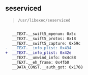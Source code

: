 ## seserviced

> `/usr/libexec/seserviced`

```diff

   __TEXT.__swift5_mpenum: 0x5c
   __TEXT.__swift5_protos: 0x18
   __TEXT.__swift5_capture: 0x59c
-  __TEXT.__info_plist: 0x434
+  __TEXT.__info_plist: 0x42e
   __TEXT.__unwind_info: 0x4c88
   __TEXT.__eh_frame: 0x4fb0
   __DATA_CONST.__auth_got: 0x1768

```
